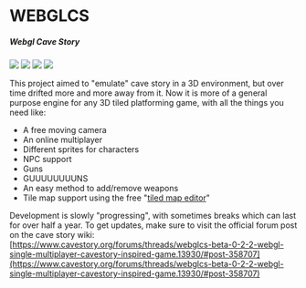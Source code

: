 # WEBGLCS
##### Webgl Cave Story

![](https://i.imgur.com/tqF2RAi.png)
![](https://i.imgur.com/Ysv2BVX.png)
![](https://i.imgur.com/6uRC3at.png)
![](https://i.imgur.com/gO2mwQK.gif)

This project aimed to "emulate" cave story in a 3D environment, but over time drifted more and more away from it.
Now it is more of a general purpose engine for any 3D tiled platforming game, with all the things you need like:

* A free moving camera
* An online multiplayer
* Different sprites for characters
* NPC support
* Guns
* GUUUUUUUUNS
* An easy method to add/remove weapons
* Tile map support using the free "[tiled map editor](http://www.mapeditor.org/)"

Development is slowly "progressing", with sometimes breaks which can last for over half a year.
To get updates, make sure to visit the official forum post on the cave story wiki:
[https://www.cavestory.org/forums/threads/webglcs-beta-0-2-2-webgl-single-multiplayer-cavestory-inspired-game.13930/#post-358707](https://www.cavestory.org/forums/threads/webglcs-beta-0-2-2-webgl-single-multiplayer-cavestory-inspired-game.13930/#post-358707)
